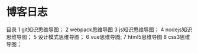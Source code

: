 # 博客日志
 目录
 1 git知识思维导图；
 2 webpack思维导图
 3 js知识思维导图；
 4 nodejs知识思维导图；
 5 设计模式思维导图；
 6 vue思维导图;
 7 html5思维导图
 8 css3思维导图；

